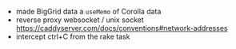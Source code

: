 - made BigGrid data a `useMemo` of Corolla data
- reverse proxy websocket / unix socket
  https://caddyserver.com/docs/conventions#network-addresses
- intercept ctrl+C from the rake task

